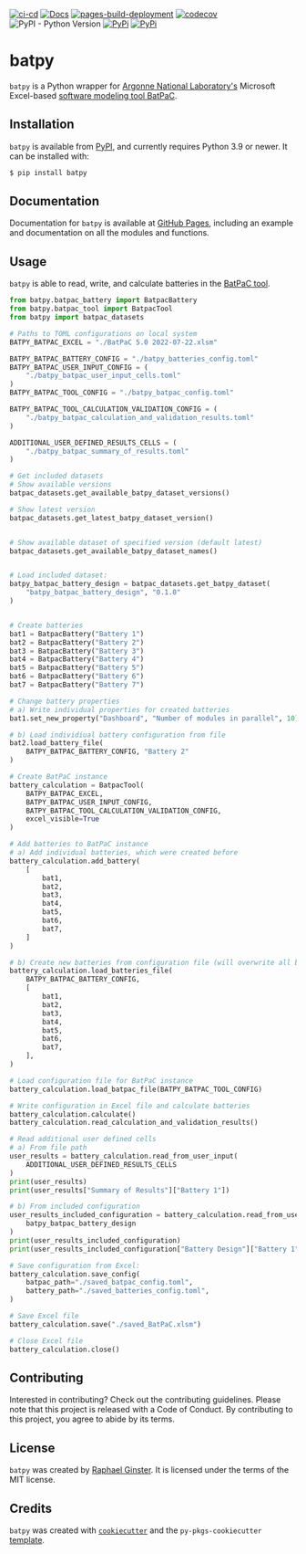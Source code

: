 [![ci-cd](https://github.com/rginster/batpy/actions/workflows/ci-cd.yaml/badge.svg)](https://github.com/rginster/batpy/actions/workflows/ci-cd.yaml)
[![Docs](https://github.com/rginster/batpy/actions/workflows/documentation.yaml/badge.svg)](https://github.com/rginster/batpy/actions/workflows/documentation.yaml)
[![pages-build-deployment](https://github.com/rginster/batpy/actions/workflows/pages/pages-build-deployment/badge.svg)](https://github.com/rginster/batpy/actions/workflows/pages/pages-build-deployment)
[![codecov](https://codecov.io/gh/rginster/batpy/branch/main/graph/badge.svg?token=JH8L3B14AW)](https://codecov.io/gh/rginster/batpy)
![PyPI - Python Version](https://img.shields.io/pypi/pyversions/batpy)
[![PyPi](https://img.shields.io/pypi/v/batpy.svg)](https://pypi.python.org/pypi/batpy)
[![PyPi](https://img.shields.io/pypi/dm/batpy.svg)](https://pypi.python.org/pypi/batpy)

# batpy

`batpy` is a Python wrapper for [Argonne National Laboratory's](https://www.anl.gov) Microsoft Excel-based [software modeling tool BatPaC](https://www.anl.gov/partnerships/batpac-battery-manufacturing-cost-estimation).

## Installation

`batpy` is available from [PyPI](https://pypi.org/project/batpy/), and currently requires Python 3.9 or newer. It can be installed with:
```bash
$ pip install batpy
```

## Documentation

Documentation for `batpy` is available at [GitHub Pages](https://rginster.github.io/batpy/), including an example and documentation on all the modules and functions.

## Usage

`batpy` is able to read, write, and calculate batteries in the [BatPaC tool](https://www.anl.gov/partnerships/batpac-battery-manufacturing-cost-estimation).



```python
from batpy.batpac_battery import BatpacBattery
from batpy.batpac_tool import BatpacTool
from batpy import batpac_datasets

# Paths to TOML configurations on local system
BATPY_BATPAC_EXCEL = "./BatPaC 5.0 2022-07-22.xlsm"

BATPY_BATPAC_BATTERY_CONFIG = "./batpy_batteries_config.toml"
BATPY_BATPAC_USER_INPUT_CONFIG = (
    "./batpy_batpac_user_input_cells.toml"
)
BATPY_BATPAC_TOOL_CONFIG = "./batpy_batpac_config.toml"

BATPY_BATPAC_TOOL_CALCULATION_VALIDATION_CONFIG = (
    "./batpy_batpac_calculation_and_validation_results.toml"
)

ADDITIONAL_USER_DEFINED_RESULTS_CELLS = (
    "./batpy_batpac_summary_of_results.toml"
)

# Get included datasets
# Show available versions
batpac_datasets.get_available_batpy_dataset_versions()

# Show latest version
batpac_datasets.get_latest_batpy_dataset_version()


# Show available dataset of specified version (default latest)
batpac_datasets.get_available_batpy_dataset_names()


# Load included dataset:
batpy_batpac_battery_design = batpac_datasets.get_batpy_dataset(
    "batpy_batpac_battery_design", "0.1.0"
)


# Create batteries
bat1 = BatpacBattery("Battery 1")
bat2 = BatpacBattery("Battery 2")
bat3 = BatpacBattery("Battery 3")
bat4 = BatpacBattery("Battery 4")
bat5 = BatpacBattery("Battery 5")
bat6 = BatpacBattery("Battery 6")
bat7 = BatpacBattery("Battery 7")

# Change battery properties
# a) Write individual properties for created batteries
bat1.set_new_property("Dashboard", "Number of modules in parallel", 10)

# b) Load individiual battery configuration from file
bat2.load_battery_file(
    BATPY_BATPAC_BATTERY_CONFIG, "Battery 2"
)

# Create BatPaC instance
battery_calculation = BatpacTool(
    BATPY_BATPAC_EXCEL,
    BATPY_BATPAC_USER_INPUT_CONFIG,
    BATPY_BATPAC_TOOL_CALCULATION_VALIDATION_CONFIG,
    excel_visible=True
)

# Add batteries to BatPaC instance
# a) Add individual batteries, which were created before
battery_calculation.add_battery(
    [
        bat1,
        bat2,
        bat3,
        bat4,
        bat5,
        bat6,
        bat7,
    ]
)

# b) Create new batteries from configuration file (will overwrite all batteries)
battery_calculation.load_batteries_file(
    BATPY_BATPAC_BATTERY_CONFIG,
    [
        bat1,
        bat2,
        bat3,
        bat4,
        bat5,
        bat6,
        bat7,
    ],
)

# Load configuration file for BatPaC instance
battery_calculation.load_batpac_file(BATPY_BATPAC_TOOL_CONFIG)

# Write configuration in Excel file and calculate batteries
battery_calculation.calculate()
battery_calculation.read_calculation_and_validation_results()

# Read additional user defined cells
# a) From file path
user_results = battery_calculation.read_from_user_input(
    ADDITIONAL_USER_DEFINED_RESULTS_CELLS
)
print(user_results)
print(user_results["Summary of Results"]["Battery 1"])

# b) From included configuration
user_results_included_configuration = battery_calculation.read_from_user_input(
    batpy_batpac_battery_design
)
print(user_results_included_configuration)
print(user_results_included_configuration["Battery Design"]["Battery 1"])

# Save configuration from Excel:
battery_calculation.save_config(
    batpac_path="./saved_batpac_config.toml",
    battery_path="./saved_batteries_config.toml",
)

# Save Excel file
battery_calculation.save("./saved_BatPaC.xlsm")

# Close Excel file
battery_calculation.close()
```

## Contributing

Interested in contributing? Check out the contributing guidelines. Please note that this project is released with a Code of Conduct. By contributing to this project, you agree to abide by its terms.

## License

`batpy` was created by [Raphael Ginster](https://www.tu-braunschweig.de/en/aip/pl/team/ginster). It is licensed under the terms of the MIT license.

## Credits

`batpy` was created with [`cookiecutter`](https://cookiecutter.readthedocs.io/en/latest/) and the `py-pkgs-cookiecutter` [template](https://github.com/py-pkgs/py-pkgs-cookiecutter).

